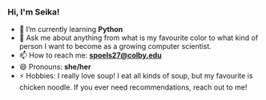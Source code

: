 ### Hi, I'm Seika!

- 🌱 I’m currently learning **Python**
- 💬 Ask me about anything from what is my favourite color to what kind of person I want to become as a growing computer scientist.
- 📫 How to reach me: **spoels27@colby.edu**
- 😄 Pronouns: **she/her**
- ⚡ Hobbies: I really love soup! I eat all kinds of soup, but my favourite is chicken noodle. If you ever need recommendations, reach out to me!
